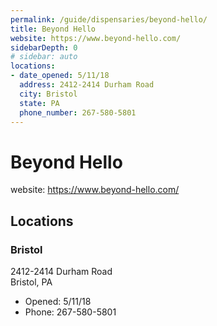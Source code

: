 ```yaml
---
permalink: /guide/dispensaries/beyond-hello/
title: Beyond Hello
website: https://www.beyond-hello.com/
sidebarDepth: 0
# sidebar: auto
locations:
- date_opened: 5/11/18
  address: 2412-2414 Durham Road
  city: Bristol
  state: PA
  phone_number: 267-580-5801
---
```


# Beyond Hello

<i class="fas fa-globe"></i> website: https://www.beyond-hello.com/

## Locations <i class="fas fa-map-marked-alt"></i>
### Bristol
2412-2414 Durham Road<br>
Bristol, PA
- Opened: 5/11/18
- Phone: 267-580-5801
